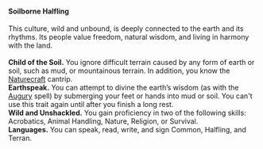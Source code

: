 #### Soilborne Halfling

This culture, wild and unbound, is deeply connected to the earth and its rhythms.
Its people value freedom, natural wisdom, and living in harmony with the land.
\
\
**Child of the Soil.**
You ignore difficult terrain caused by any form of earth or soil, such as mud, or mountainous terrain.
In addition, you know the [Naturecraft](#Naturecraft_naturecraft) cantrip.
\
**Earthspeak.**
You can attempt to divine the earth’s wisdom (as with the [Augury](#Augury_augury) spell) by submerging your feet or hands into mud or soil.
You can't use this trait again until after you finish a long rest.
\
**Wild and Unshackled.**
You gain proficiency in two of the following skills: Acrobatics, Animal Handling, Nature, Religion, or Survival.
\
**Languages.**
You can speak, read, write, and sign Common, Halfling, and Terran.
